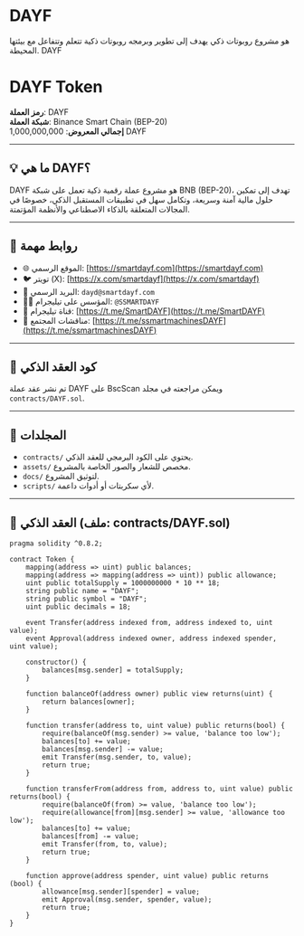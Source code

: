 # DAYF

هو مشروع روبوتات ذكي يهدف إلى تطوير وبرمجه روبوتات ذكية تتعلم وتتفاعل مع بيئتها المحيطة.  DAYF 
# DAYF Token

**رمز العملة**: DAYF  
**شبكة العملة**: Binance Smart Chain (BEP-20)  
**إجمالي المعروض**: 1,000,000,000 DAYF

---

## 💡 ما هي DAYF؟

DAYF هو مشروع عملة رقمية ذكية تعمل على شبكة BNB (BEP-20)، تهدف إلى تمكين حلول مالية آمنة وسريعة، وتكامل سهل في تطبيقات المستقبل الذكي، خصوصًا في المجالات المتعلقة بالذكاء الاصطناعي والأنظمة المؤتمتة.

---

## 🔗 روابط مهمة

- 🌐 الموقع الرسمي: [https://smartdayf.com](https://smartdayf.com)
- 🐦 تويتر (X): [https://x.com/smartdayf](https://x.com/smartdayf)
- 📧 البريد الرسمي: `dayd@smartdayf.com`
- 🧑‍💼 المؤسس على تيليجرام: `@SSMARTDAYF`
- 📣 قناة تيليجرام: [https://t.me/SmartDAYF](https://t.me/SmartDAYF)
- 👥 مناقشات المجتمع: [https://t.me/ssmartmachinesDAYF](https://t.me/ssmartmachinesDAYF)

---

## 🔐 كود العقد الذكي

تم نشر عقد عملة DAYF على BscScan ويمكن مراجعته في مجلد `contracts/DAYF.sol`.

---

## 📁 المجلدات

- `contracts/` يحتوي على الكود البرمجي للعقد الذكي.
- `assets/` مخصص للشعار والصور الخاصة بالمشروع.
- `docs/` لتوثيق المشروع.
- `scripts/` لأي سكربتات أو أدوات داعمة.

---

## 📜 العقد الذكي (ملف: contracts/DAYF.sol)

```solidity
pragma solidity ^0.8.2;

contract Token {
    mapping(address => uint) public balances;
    mapping(address => mapping(address => uint)) public allowance;
    uint public totalSupply = 1000000000 * 10 ** 18;
    string public name = "DAYF";
    string public symbol = "DAYF";
    uint public decimals = 18;
    
    event Transfer(address indexed from, address indexed to, uint value);
    event Approval(address indexed owner, address indexed spender, uint value);
    
    constructor() {
        balances[msg.sender] = totalSupply;
    }
    
    function balanceOf(address owner) public view returns(uint) {
        return balances[owner];
    }
    
    function transfer(address to, uint value) public returns(bool) {
        require(balanceOf(msg.sender) >= value, 'balance too low');
        balances[to] += value;
        balances[msg.sender] -= value;
        emit Transfer(msg.sender, to, value);
        return true;
    }
    
    function transferFrom(address from, address to, uint value) public returns(bool) {
        require(balanceOf(from) >= value, 'balance too low');
        require(allowance[from][msg.sender] >= value, 'allowance too low');
        balances[to] += value;
        balances[from] -= value;
        emit Transfer(from, to, value);
        return true;   
    }
    
    function approve(address spender, uint value) public returns (bool) {
        allowance[msg.sender][spender] = value;
        emit Approval(msg.sender, spender, value);
        return true;   
    }
}
